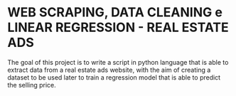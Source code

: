 # WEB SCRAPING, DATA CLEANING e LINEAR REGRESSION - REAL ESTATE ADS

The goal of this project is to write a script in python language that is able to extract data from a real estate ads website, with the aim of creating a dataset to be used later to train a regression model that is able to predict the selling price.
